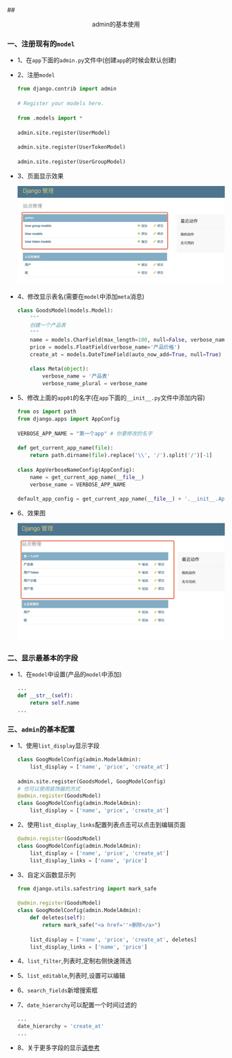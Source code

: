 ##<center>admin的基本使用</center>

### 一、注册现有的`model`
* 1、在`app`下面的`admin.py`文件中(创建`app`的时候会默认创建)
* 2、注册`model`

  ```py
  from django.contrib import admin

  # Register your models here.

  from .models import *

  admin.site.register(UserModel)

  admin.site.register(UserTokenModel)

  admin.site.register(UserGroupModel)
  ```

* 3、页面显示效果

  ![图片](./source/images/注册app.jpg)

* 4、修改显示表名(需要在`model`中添加`meta`消息)

  ```py
  class GoodsModel(models.Model):
      """
      创建一个产品表
      """
      name = models.CharField(max_length=100, null=False, verbose_name='产品名称')
      price = models.FloatField(verbose_name='产品价格')
      create_at = models.DateTimeField(auto_now_add=True, null=True)

      class Meta(object):
          verbose_name = '产品表'
          verbose_name_plural = verbose_name
  ```

* 5、修改上面的`app01`的名字(在`app`下面的`__init__.py`文件中添加内容)

  ```py
  from os import path
  from django.apps import AppConfig

  VERBOSE_APP_NAME = "第一个app" # 你要修改的名字

  def get_current_app_name(file):
      return path.dirname(file).replace('\\', '/').split('/')[-1]

  class AppVerboseNameConfig(AppConfig):
      name = get_current_app_name(__file__)
      verbose_name = VERBOSE_APP_NAME

  default_app_config = get_current_app_name(__file__) + '.__init__.AppVerboseNameConfig'
  ```

* 6、效果图

  ![修改后样式](./source/images/修改后的app显示.jpg)


### 二、显示最基本的字段

* 1、在`model`中设置(产品的`model`中添加)

  ```py
  ...
  def __str__(self):
      return self.name
  ...
  ```

### 三、`admin`的基本配置

* 1、使用`list_display`显示字段

  ```py
  class GoogModelConfig(admin.ModelAdmin):
      list_display = ['name', 'price', 'create_at']

  admin.site.register(GoodsModel, GoogModelConfig)
  # 也可以使用装饰器的方式
  @admin.register(GoodsModel)
  class GoogModelConfig(admin.ModelAdmin):
      list_display = ['name', 'price', 'create_at']
  ```

* 2、使用`list_display_links`配置列表点击可以点击到编辑页面

  ```py
  @admin.register(GoodsModel)
  class GoogModelConfig(admin.ModelAdmin):
      list_display = ['name', 'price', 'create_at']
      list_display_links = ['name', 'price']
  ```

* 3、自定义函数显示列

  ```py
  from django.utils.safestring import mark_safe

  @admin.register(GoodsModel)
  class GoogModelConfig(admin.ModelAdmin):
      def deletes(self):
          return mark_safe("<a href=''>删除</a>")

      list_display = ['name', 'price', 'create_at', deletes]
      list_display_links = ['name', 'price']
  ```

* 4、`list_filter`,列表时,定制右侧快速筛选
* 5、`list_editable`,列表时,设置可以编辑
* 6、`search_fields`新增搜索框
* 7、`date_hierarchy`可以配置一个时间过滤的

  ```py
  ...
  date_hierarchy = 'create_at'
  ...
  ```

* 8、关于更多字段的显示[请参考](http://www.cnblogs.com/yuanchenqi/articles/8323452.html)

